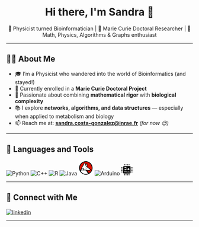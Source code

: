<h1 align="center">Hi there, I'm Sandra 👋</h1>

<p align="center">
  🧠 Physicist turned Bioinformatician | 🔬 Marie Curie Doctoral Researcher | 🌌 Math, Physics, Algorithms & Graphs enthusiast
</p>

---

## 👩‍🔬 About Me

- 🎓 I’m a Physicist who wandered into the world of Bioinformatics (and stayed!)
- 🧪 Currently enrolled in a **Marie Curie Doctoral Project**
- 🧭 Passionate about combining **mathematical rigor** with **biological complexity**
- 📚 I explore **networks, algorithms, and data structures** — especially when applied to metabolism and biology
- 📫 Reach me at: **sandra.costa-gonzalez@inrae.fr** *(for now 😉)*

---

## 🧰 Languages and Tools

<p align="left">
  <!-- Programming Languages -->
  <img src="https://cdn.jsdelivr.net/gh/devicons/devicon/icons/python/python-original.svg" alt="Python" width="40" height="40"/>
  <img src="https://cdn.jsdelivr.net/gh/devicons/devicon/icons/cplusplus/cplusplus-original.svg" alt="C++" width="40" height="40"/>
  <img src="https://cdn.jsdelivr.net/gh/devicons/devicon/icons/r/r-original.svg" alt="R" width="40" height="40"/>
  <img src="https://cdn.jsdelivr.net/gh/devicons/devicon/icons/java/java-original.svg" alt="Java" width="40" height="40"/>
  <img src="assets/logos/Mathematica.png" alt="Mathematica" width="40"/>
  <img src="https://cdn.jsdelivr.net/gh/devicons/devicon/icons/arduino/arduino-original.svg" alt="Arduino" width="40" height="40"/>
  <img src="assets/logos/FPGA.png" alt="FPGA/Xilinx" width="30"/>
</p>

---

## 🔗 Connect with Me

<p align="left">
  <a href="https://www.linkedin.com/in/sandra-costa-2a374329b/" target="blank">
    <img align="center" src="https://cdn.jsdelivr.net/gh/devicons/devicon/icons/linkedin/linkedin-original.svg" alt="linkedin" height="30" width="40" />
  </a>

</p>

---

<!---
SamSaladino/SamSaladino is a ✨ special ✨ repository because its `README.md` (this file) appears on your GitHub profile.
You can click the Preview link to take a look at your changes.
--->
